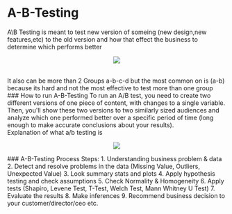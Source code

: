 # A-B-Testing
A\B Testing is meant to test new version of someing (new design,new features,etc) to the old version and how that effect the business to determine which performs better
<p align="center">
  <img src="https://camo.githubusercontent.com/27e73176ea577f97f0fa2c925852a5171a65f5e13f4121b208250280f2aeabf5/68747470733a2f2f692e696d6775722e636f6d2f3742696573494f2e676966" />
</p>
<br>
It also can be more than 2 Groups a-b-c-d but the most common on is (a-b) because its hard and not the most effective to test more than one group
<br>
### How to run A-B-Testing
To run an A/B test, you need to create two different versions of one piece of content, with changes to a single variable. Then, you'll show these two versions to two similarly sized audiences and analyze which one performed better over a specific period of time (long enough to make accurate conclusions about your results).
<br>
Explanation of what a/b testing is
<p align="center">
  <img src="https://camo.githubusercontent.com/f1347ad3f479a18b069f735fd163e55e902292c0675261be083124521238deb9/68747470733a2f2f6d69726f2e6d656469756d2e636f6d2f76322f726573697a653a6669743a313430302f302a424b626b58657336724b5472564131662e" />
</p>
### A-B-Testing Process Steps:
1. Understanding business problem & data
2. Detect and resolve problems in the data (Missing Value, Outliers, Unexpected Value)
3. Look summary stats and plots
4. Apply hypothesis testing and check assumptions
5. Check Normality & Homogeneity
6. Apply tests (Shapiro, Levene Test, T-Test, Welch Test, Mann Whitney U Test)
7. Evaluate the results
8. Make inferences
9. Recommend business decision to your customer/director/ceo etc.
